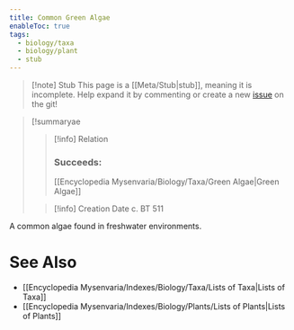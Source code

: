 ```yaml
---
title: Common Green Algae
enableToc: true
tags:
  - biology/taxa
  - biology/plant
  - stub
---
```


> [!note] Stub
> This page is a [[Meta/Stub|stub]], meaning it is incomplete. Help expand it by commenting or create a new [issue](https://github.com/RagtimeGal/quartz--encyclopedia-mysenvaria/issues/new/choose) on the git!


> [!summary[](Meta/Stubs.md)ae
> > [!info] Relation
> > ### Succeeds:
> > [[Encyclopedia Mysenvaria/Biology/Taxa/Green Algae|Green Algae]]
>
> > [!info] Creation Date
> > c. BT 511

A common algae found in freshwater environments.

# See Also
- [[Encyclopedia Mysenvaria/Indexes/Biology/Taxa/Lists of Taxa|Lists of Taxa]]
- [[Encyclopedia Mysenvaria/Indexes/Biology/Plants/Lists of Plants|Lists of Plants]]

